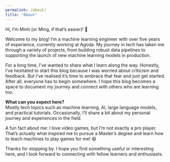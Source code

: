 ```yaml
---
permalink: /about/
title: "About"
---
```


Hi, I’m Minh (or Ming, if that’s easier)! 👋

Welcome to my blog! I’m a machine learning engineer with over five years of experience, currently working at Agoda. My journey in tech has taken me through a variety of projects, from building robust data pipelines to supporting the launch of new machine learning models in production.

For a long time, I’ve wanted to share what I learn along the way. Honestly, I’ve hesitated to start this blog because I was worried about criticism and feedback. But I’ve realised it’s time to embrace that fear and just get started. After all, everyone has to begin somewhere. I hope this blog becomes a space to document my journey and connect with others who are learning too.

**What can you expect here?**  
Mostly tech topics such as machine learning, AI, large language models, and practical tutorials. Occasionally, I’ll share a bit about my personal journey and experiences in the field.

A fun fact about me: I love video games, but I’m not exactly a pro player. That’s actually what inspired me to pursue a Master’s degree and learn how to teach machines to play games for me! 😄

Thanks for stopping by. I hope you find something useful or interesting here, and I look forward to connecting with fellow learners and enthusiasts.
